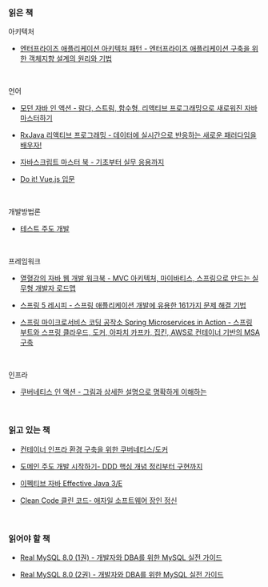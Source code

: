 ### 읽은 책

아키텍처

- [엔터프라이즈 애플리케이션 아키텍처 패턴 - 엔터프라이즈 애플리케이션 구축을 위한 객체지향 설계의 원리와 기법](http://www.yes24.com/Product/Goods/22384677)

<br>

언어

- [모던 자바 인 액션 - 람다, 스트림, 함수형, 리액티브 프로그래밍으로 새로워진 자바 마스터하기](http://www.yes24.com/Product/Goods/77125987)

- [RxJava 리액티브 프로그래밍 - 데이터에 실시간으로 반응하는 새로운 패러다임을 배우자!](http://www.yes24.com/Product/Goods/71768642)

- [자바스크립트 마스터 북 - 기초부터 실무 응용까지](http://www.yes24.com/Product/Goods/44324818)
- [Do it! Vue.js 입문](http://www.yes24.com/Product/Goods/58206961)

<br>

개발방법론

- [테스트 주도 개발](http://www.yes24.com/Product/Goods/12246033)

<br>

프레임워크

- [열혈강의 자바 웹 개발 워크북 - MVC 아키텍처, 마이바티스, 스프링으로 만드는 실무형 개발자 로드맵](http://www.yes24.com/Product/Goods/13159413)
- [스프링 5 레시피 - 스프링 애플리케이션 개발에 유용한 161가지 문제 해결 기법](http://www.yes24.com/Product/Goods/63713129)

- [스프링 마이크로서비스 코딩 공작소 Spring Microservices in Action - 스프링 부트와 스프링 클라우드, 도커, 아파치 카프카, 집킨, AWS로 컨테이너 기반의 MSA 구축](http://www.yes24.com/Product/Goods/67473377)

<br>

인프라

- [쿠버네티스 인 액션 - 그림과 상세한 설명으로 명확하게 이해하는](http://www.yes24.com/Product/Goods/89607047)

<br>

### 읽고 있는 책

- [컨테이너 인프라 환경 구축을 위한 쿠버네티스/도커](http://www.yes24.com/Product/Goods/102099414)

- [도메인 주도 개발 시작하기- DDD 핵심 개념 정리부터 구현까지](http://www.yes24.com/Product/Goods/108431347)

- [이펙티브 자바 Effective Java 3/E](http://www.yes24.com/Product/Goods/65551284)

- [Clean Code 클린 코드- 애자일 소프트웨어 장인 정신](http://www.yes24.com/Product/Goods/11681152)

<br>

### 읽어야 할 책

- [Real MySQL 8.0 (1권) - 개발자와 DBA를 위한 MySQL 실전 가이드](http://www.yes24.com/Product/Goods/103415627)

- [Real MySQL 8.0 (2권) - 개발자와 DBA를 위한 MySQL 실전 가이드](http://www.yes24.com/Product/Goods/103415767)

